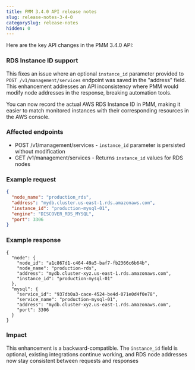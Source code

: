 ```yaml
---
title: PMM 3.4.0 API release notes
slug: release-notes-3-4-0
categorySlug: release-notes
hidden: 0
---
```


Here are the key API changes in the PMM 3.4.0 API:

### RDS Instance ID support
This fixes an issue where an optional `instance_id` parameter provided to `POST /v1/management/services` endpoint was saved in the "address" field. This enhancement addresses an API inconsistency where PMM would modify node addresses in the response, breaking automation tools.

You can now record the actual AWS RDS Instance ID in PMM, making it easier to match monitored instances with their corresponding resources in the AWS console.

### Affected endpoints

- POST /v1/management/services - `instance_id` parameter is persisted without modification
- GET /v1/management/services - Returns `instance_id` values for RDS nodes


### Example request
```json
{
  "node_name": "production_rds",
  "address": "mydb.cluster.us-east-1.rds.amazonaws.com",
  "instance_id": "production-mysql-01",
  "engine": "DISCOVER_RDS_MYSQL",
  "port": 3306
}
```

### Example response

```
{
  "node": {
    "node_id": "a1c867d1-c464-49a5-baf7-fb2366c6b64b",
    "node_name": "production-rds",
    "address": "mydb.cluster-xyz.us-east-1.rds.amazonaws.com",
    "instance_id": "production-mysql-01"
  },
  "mysql": {
    "service_id": "937db0a3-cace-4524-be4d-071e0d4f0e78",
    "service_name": "production-mysql-01",
    "address": "mydb.cluster-xyz.us-east-1.rds.amazonaws.com",
    "port": 3306
  }
}
```

### Impact

This enhancement is a backward-compatible. The `instance_id` field is optional, existing integrations continue working, and RDS node addresses now stay consistent between requests and responses